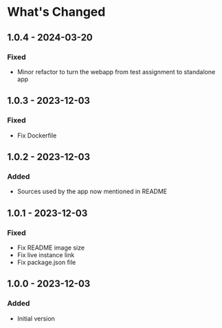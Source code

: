 # What's Changed

## 1.0.4 - 2024-03-20

### Fixed

- Minor refactor to turn the webapp from test assignment to standalone app

## 1.0.3 - 2023-12-03

### Fixed

- Fix Dockerfile

## 1.0.2 - 2023-12-03

### Added

- Sources used by the app now mentioned in README

## 1.0.1 - 2023-12-03

### Fixed

- Fix README image size
- Fix live instance link
- Fix package.json file

## 1.0.0 - 2023-12-03

### Added

- Initial version
